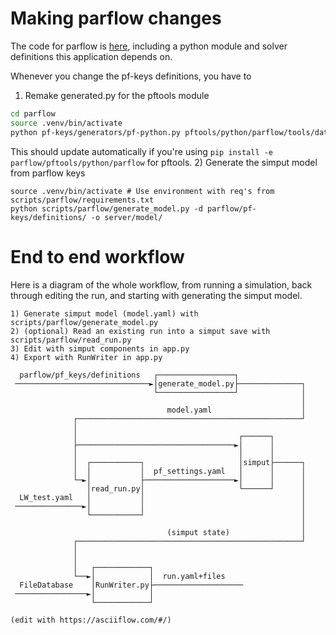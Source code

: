 # Making parflow changes
The code for parflow is [here](https://github.com/parflow/parflow), including a python module and solver definitions this application depends on.

Whenever you change the pf-keys definitions, you have to
1) Remake generated.py for the pftools module
```bash
cd parflow
source .venv/bin/activate
python pf-keys/generators/pf-python.py pftools/python/parflow/tools/database/generated.py
```
This should update automatically if you're using `pip install -e parflow/pftools/python/parflow` for pftools.
2) Generate the simput model from parflow keys
```
source .venv/bin/activate # Use environment with req's from scripts/parflow/requirements.txt
python scripts/parflow/generate_model.py -d parflow/pf-keys/definitions/ -o server/model/
```

# End to end workflow
Here is a diagram of the whole workflow, from running a simulation, back through editing the run, and starting with generating the simput model.
```
1) Generate simput model (model.yaml) with scripts/parflow/generate_model.py
2) (optional) Read an existing run into a simput save with scripts/parflow/read_run.py
3) Edit with simput components in app.py
4) Export with RunWriter in app.py

  parflow/pf_keys/definitions   ┌─────────────────┐
 ──────────────────────────────►│generate_model.py├──────────────┐
                                └─────────────────┘              │
                                                                 │
                                   model.yaml                    │
              ┌──────────────────────────────────────────────────┘
              │
              │                                    ┌──────┐
              ├───────────────────────────────────►│      │
              │                                    │      │
              │  ┌───────────┐                     │simput├──────┐
              │  │           │  pf_settings.yaml   │      │      │
              └─►│           ├────────────────────►│      │      │
                 │read_run.py│                     └──────┘      │
  LW_test.yaml   │           │                                   │
 ───────────────►│           │                                   │
                 └───────────┘                                   │
                                                                 │
                                   (simput state)                │
              ┌──────────────────────────────────────────────────┘
              │
              │
              │   ┌────────────┐
              └──►│            │  run.yaml+files
  FileDatabase    │RunWriter.py├────────────────────
 ────────────────►│            │
                  └────────────┘

(edit with https://asciiflow.com/#/)
```
